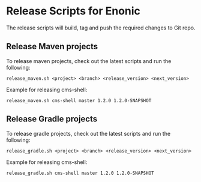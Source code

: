 # Release Scripts for Enonic

The release scripts will build, tag and push the required changes to Git repo. 

## Release Maven projects

To release maven projects, check out the latest scripts and run the following:

	release_maven.sh <project> <branch> <release_version> <next_version>
	
Example for releasing cms-shell:

	release_maven.sh cms-shell master 1.2.0 1.2.0-SNAPSHOT

## Release Gradle projects

To release gradle projects, check out the latest scripts and run the following:

	release_gradle.sh <project> <branch> <release_version> <next_version>
	
Example for releasing cms-shell:

	release_gradle.sh cms-shell master 1.2.0 1.2.0-SNAPSHOT
	